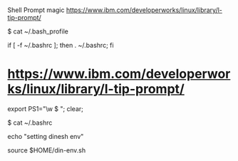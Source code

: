 # 

Shell Prompt magic
https://www.ibm.com/developerworks/linux/library/l-tip-prompt/

$ cat ~/.bash_profile

if [ -f ~/.bashrc ]; then . ~/.bashrc; fi

# https://www.ibm.com/developerworks/linux/library/l-tip-prompt/
export PS1="\w \$ "; clear;

$ cat ~/.bashrc

echo "setting dinesh env"

source $HOME/din-env.sh
